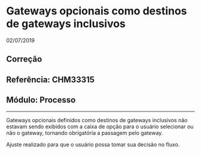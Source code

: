 # Gateways opcionais como destinos de gateways inclusivos
02/07/2019
## Correção
## Referência: CHM33315
## Módulo: Processo
***

Gateways opcionais definidos como destinos de gateways inclusivos não estavam sendo exibidos com a caixa de opção para o usuário selecionar ou não o gateway, tornando obrigatória a passagem pelo gateway.

Ajuste realizado para que o usuário possa tomar sua decisão no fluxo.